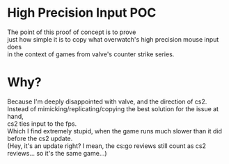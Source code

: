# High Precision Input POC

The point of this proof of concept is to prove  
just how simple it is to copy what overwatch's high precision mouse input does  
in the context of games from valve's counter strike series.  

# Why?

Because I'm deeply disappointed with valve, and the direction of cs2.  
Instead of mimicking/replicating/copying the best solution for the issue at hand,  
cs2 ties input to the fps.  
Which I find extremely stupid, when the game runs much slower than it did before the cs2 update.  
(Hey, it's an update right? I mean, the cs:go reviews still count as cs2 reviews... so it's the same game...)  
